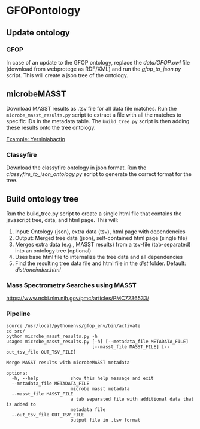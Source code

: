 # GFOPontology

## Update ontology
### GFOP
In case of an update to the GFOP ontology, replace the _data/GFOP.owl_ file (download from webprotege as RDF/XML) and run the _gfop_to_json.py_ script. This will create a json tree of the ontology.

## microbeMASST
Download MASST results as .tsv file for all data file matches. Run the `microbe_masst_results.py` script to extract a file with all the matches to specific IDs in the metadata table. The `build_tree.py` script is then adding these results onto the tree ontology.

[Example: Yersiniabactin](https://robinschmid.github.io/GFOPontology/examples/microbeMasst_yersiniabactin.html)

### Classyfire
Download the classyfire ontology in json format. Run the _classyfire_to_json_ontology.py_ script to generate the correct format for the tree.

## Build ontology tree
Run the build_tree.py script to create a single html file that contains the javascript tree, data, and html page. 
This will:
1. Input: Ontology (json), extra data (tsv), html page with dependencies
2. Output: Merged tree data (json), self-contained html page (single file)
3. Merges extra data (e.g., MASST results) from a tsv-file (tab-separated) into an ontology tree (optional)
4. Uses base html file to internalize the tree data and all dependencies
5. Find the resulting tree data file and html file in the _dist_ folder. Default: _dist/oneindex.html_

### Mass Spectrometry Searches using MASST
https://www.ncbi.nlm.nih.gov/pmc/articles/PMC7236533/

### Pipeline
```
source /usr/local/pythonenvs/gfop_env/bin/activate
cd src/
python microbe_masst_results.py -h
usage: microbe_masst_results.py [-h] [--metadata_file METADATA_FILE]
                                [--masst_file MASST_FILE] [--out_tsv_file OUT_TSV_FILE]

Merge MASST results with microbeMASST metadata

options:
  -h, --help            show this help message and exit
  --metadata_file METADATA_FILE
                        microbe masst metadata
  --masst_file MASST_FILE
                        a tab separated file with additional data that is added to
                        metadata file
  --out_tsv_file OUT_TSV_FILE
                        output file in .tsv format

```

